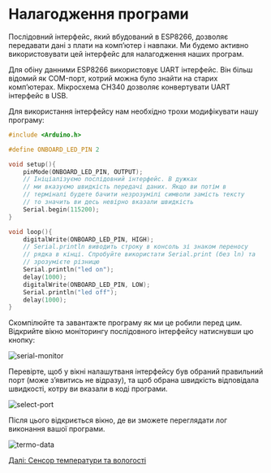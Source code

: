 # Налагодження програми

Послідовний інтерфейс, який вбудований в ESP8266, дозволяє передавати дані з плати на комп’ютер і навпаки. Ми будемо активно використовувати цей інтерфейс для налагодження наших програм.

Для обіну данними ESP8266 використовує UART інтерфейс. Він більш відомий як COM-порт, котрий можна було знайти на старих комп’ютерах. Мікросхема CH340 дозволяє конвертувати UART інтерфейс в USB.

Для використання інтерфейсу нам необхідно трохи модифікувати нашу програму:

```c++
#include <Arduino.h>

#define ONBOARD_LED_PIN 2

void setup(){
    pinMode(ONBOARD_LED_PIN, OUTPUT);
    // Ініціалізуємо послідовний інтерфейс. В дужках
    // ми вказуємо швидкість передачі даних. Якщо ви потім в
    // терміналі будете бачити незрозумілі символи замість тексту
    // то значить ви десь невірно вказали швидкість
    Serial.begin(115200);
}

void loop(){
    digitalWrite(ONBOARD_LED_PIN, HIGH);
    // Serial.println виводить строку в консоль зі знаком переносу
    // рядка в кінці. Спробуйте використати Serial.print (без ln) та
    // зрозумієте різницю
    Serial.println("led on");
    delay(1000);
    digitalWrite(ONBOARD_LED_PIN, LOW);
    Serial.println("led off");
    delay(1000);
}
```

Скомпілюйте та завантажте програму як ми це робили перед цим. Відкрийте вікно моніторингу послідовного інтерфейсу натиснувши цю кнопку:

![serial-monitor](image24.png)

Перевірте, щоб у вікні налашутваня інтерфейсу був обраний правильний порт (може з’явитись не відразу), та щоб обрана швидкість відповідала швидкості, котру ви вказали в коді програми.

![select-port](image7.png)

Після цього відкриється вікно, де ви зможете переглядати лог виконання вашої програми.

![termo-data](image17.png)

[Далі: Сенсор температури та вологості](link)
